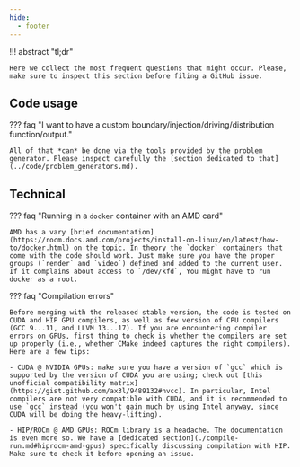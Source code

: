 ```yaml
---
hide:
  - footer
---
```


!!! abstract "tl;dr"

    Here we collect the most frequent questions that might occur. Please, make sure to inspect this section before filing a GitHub issue.

## Code usage

??? faq "I want to have a custom boundary/injection/driving/distribution function/output."
    
    All of that *can* be done via the tools provided by the problem generator. Please inspect carefully the [section dedicated to that](../code/problem_generators.md).


## Technical


??? faq "Running in a `docker` container with an AMD card"

    AMD has a vary [brief documentation](https://rocm.docs.amd.com/projects/install-on-linux/en/latest/how-to/docker.html) on the topic. In theory the `docker` containers that come with the code should work. Just make sure you have the proper groups (`render` and `video`) defined and added to the current user. If it complains about access to `/dev/kfd`, You might have to run docker as a root.


??? faq "Compilation errors"
    
    Before merging with the released stable version, the code is tested on CUDA and HIP GPU compilers, as well as few version of CPU compilers (GCC 9...11, and LLVM 13...17). If you are encountering compiler errors on GPUs, first thing to check is whether the compilers are set up properly (i.e., whether CMake indeed captures the right compilers). Here are a few tips:

    - CUDA @ NVIDIA GPUs: make sure you have a version of `gcc` which is supported by the version of CUDA you are using; check out [this unofficial compatibility matrix](https://gist.github.com/ax3l/9489132#nvcc). In particular, Intel compilers are not very compatible with CUDA, and it is recommended to use `gcc` instead (you won't gain much by using Intel anyway, since CUDA will be doing the heavy-lifting).
  
    - HIP/ROCm @ AMD GPUs: ROCm library is a headache. The documentation is even more so. We have a [dedicated section](./compile-run.md#hiprocm-amd-gpus) specifically discussing compilation with HIP. Make sure to check it before opening an issue.
